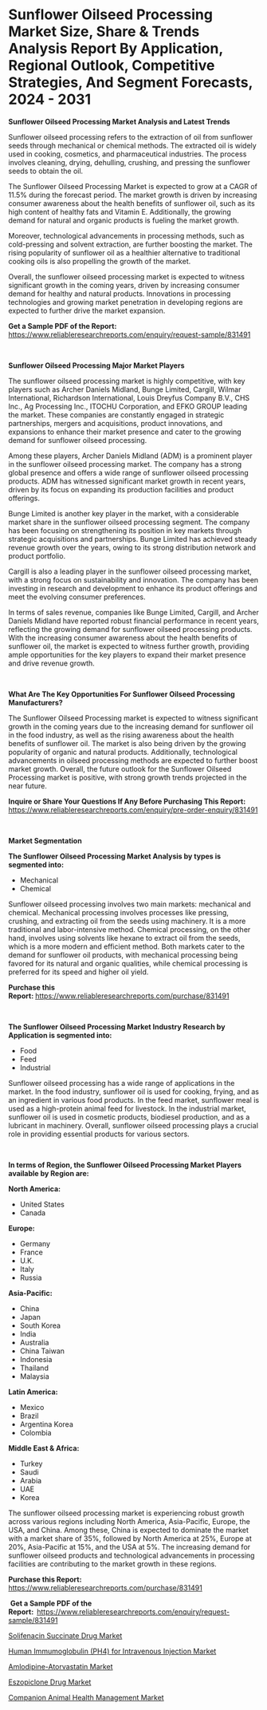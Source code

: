 <p><h1>Sunflower Oilseed Processing Market Size, Share & Trends Analysis Report By Application, Regional Outlook, Competitive Strategies, And Segment Forecasts, 2024 - 2031</h1></p><p><strong>Sunflower Oilseed Processing Market Analysis and Latest Trends</strong></p>
<p><p>Sunflower oilseed processing refers to the extraction of oil from sunflower seeds through mechanical or chemical methods. The extracted oil is widely used in cooking, cosmetics, and pharmaceutical industries. The process involves cleaning, drying, dehulling, crushing, and pressing the sunflower seeds to obtain the oil.</p><p>The Sunflower Oilseed Processing Market is expected to grow at a CAGR of 11.5% during the forecast period. The market growth is driven by increasing consumer awareness about the health benefits of sunflower oil, such as its high content of healthy fats and Vitamin E. Additionally, the growing demand for natural and organic products is fueling the market growth.</p><p>Moreover, technological advancements in processing methods, such as cold-pressing and solvent extraction, are further boosting the market. The rising popularity of sunflower oil as a healthier alternative to traditional cooking oils is also propelling the growth of the market.</p><p>Overall, the sunflower oilseed processing market is expected to witness significant growth in the coming years, driven by increasing consumer demand for healthy and natural products. Innovations in processing technologies and growing market penetration in developing regions are expected to further drive the market expansion.</p></p>
<p><strong>Get a Sample PDF of the Report:&nbsp;</strong> <a href="https://www.reliableresearchreports.com/enquiry/request-sample/831491">https://www.reliableresearchreports.com/enquiry/request-sample/831491</a></p>
<p>&nbsp;</p>
<p><strong>Sunflower Oilseed Processing Major Market Players</strong></p>
<p><p>The sunflower oilseed processing market is highly competitive, with key players such as Archer Daniels Midland, Bunge Limited, Cargill, Wilmar International, Richardson International, Louis Dreyfus Company B.V., CHS Inc., Ag Processing Inc., ITOCHU Corporation, and EFKO GROUP leading the market. These companies are constantly engaged in strategic partnerships, mergers and acquisitions, product innovations, and expansions to enhance their market presence and cater to the growing demand for sunflower oilseed processing.</p><p>Among these players, Archer Daniels Midland (ADM) is a prominent player in the sunflower oilseed processing market. The company has a strong global presence and offers a wide range of sunflower oilseed processing products. ADM has witnessed significant market growth in recent years, driven by its focus on expanding its production facilities and product offerings.</p><p>Bunge Limited is another key player in the market, with a considerable market share in the sunflower oilseed processing segment. The company has been focusing on strengthening its position in key markets through strategic acquisitions and partnerships. Bunge Limited has achieved steady revenue growth over the years, owing to its strong distribution network and product portfolio.</p><p>Cargill is also a leading player in the sunflower oilseed processing market, with a strong focus on sustainability and innovation. The company has been investing in research and development to enhance its product offerings and meet the evolving consumer preferences.</p><p>In terms of sales revenue, companies like Bunge Limited, Cargill, and Archer Daniels Midland have reported robust financial performance in recent years, reflecting the growing demand for sunflower oilseed processing products. With the increasing consumer awareness about the health benefits of sunflower oil, the market is expected to witness further growth, providing ample opportunities for the key players to expand their market presence and drive revenue growth.</p></p>
<p>&nbsp;</p>
<p><strong>What Are The Key Opportunities For Sunflower Oilseed Processing Manufacturers?</strong></p>
<p><p>The Sunflower Oilseed Processing market is expected to witness significant growth in the coming years due to the increasing demand for sunflower oil in the food industry, as well as the rising awareness about the health benefits of sunflower oil. The market is also being driven by the growing popularity of organic and natural products. Additionally, technological advancements in oilseed processing methods are expected to further boost market growth. Overall, the future outlook for the Sunflower Oilseed Processing market is positive, with strong growth trends projected in the near future.</p></p>
<p><strong>Inquire or Share Your Questions If Any Before Purchasing This Report:</strong> <a href="https://www.reliableresearchreports.com/enquiry/pre-order-enquiry/831491">https://www.reliableresearchreports.com/enquiry/pre-order-enquiry/831491</a></p>
<p>&nbsp;</p>
<p><strong>Market Segmentation</strong></p>
<p><strong>The Sunflower Oilseed Processing Market Analysis by types is segmented into:</strong></p>
<p><ul><li>Mechanical</li><li>Chemical</li></ul></p>
<p><p>Sunflower oilseed processing involves two main markets: mechanical and chemical. Mechanical processing involves processes like pressing, crushing, and extracting oil from the seeds using machinery. It is a more traditional and labor-intensive method. Chemical processing, on the other hand, involves using solvents like hexane to extract oil from the seeds, which is a more modern and efficient method. Both markets cater to the demand for sunflower oil products, with mechanical processing being favored for its natural and organic qualities, while chemical processing is preferred for its speed and higher oil yield.</p></p>
<p><strong>Purchase this Report:&nbsp;</strong><a href="https://www.reliableresearchreports.com/purchase/831491">https://www.reliableresearchreports.com/purchase/831491</a></p>
<p>&nbsp;</p>
<p><strong>The Sunflower Oilseed Processing Market Industry Research by Application is segmented into:</strong></p>
<p><ul><li>Food</li><li>Feed</li><li>Industrial</li></ul></p>
<p><p>Sunflower oilseed processing has a wide range of applications in the market. In the food industry, sunflower oil is used for cooking, frying, and as an ingredient in various food products. In the feed market, sunflower meal is used as a high-protein animal feed for livestock. In the industrial market, sunflower oil is used in cosmetic products, biodiesel production, and as a lubricant in machinery. Overall, sunflower oilseed processing plays a crucial role in providing essential products for various sectors.</p></p>
<p>&nbsp;</p>
<p><strong>In terms of Region, the Sunflower Oilseed Processing Market Players available by Region are:</strong></p>
<p>
    <p> <strong> North America: </strong>
        <ul>
            <li>United States</li>
            <li>Canada</li>
        </ul>
        </p> 
    <p> <strong> Europe: </strong>
        <ul>
            <li>Germany</li>
            <li>France</li>
            <li>U.K.</li>
            <li>Italy</li>
            <li>Russia</li>
        </ul>
        </p> 
    <p> <strong> Asia-Pacific: </strong>
        <ul>
            <li>China</li>
            <li>Japan</li>
            <li>South Korea</li>
            <li>India</li>
            <li>Australia</li>
            <li>China Taiwan</li>
            <li>Indonesia</li>
            <li>Thailand</li>
            <li>Malaysia</li>
        </ul>
        </p> 
    <p> <strong> Latin America: </strong>
        <ul>
            <li>Mexico</li>
            <li>Brazil</li>
            <li>Argentina Korea</li>
            <li>Colombia</li>
        </ul>
        </p> 
    <p> <strong> Middle East & Africa: </strong>
        <ul>
            <li>Turkey</li>
            <li>Saudi</li>
            <li>Arabia</li>
            <li>UAE</li>
            <li>Korea</li>
        </ul>
    </p>
    </p>
<p><p>The sunflower oilseed processing market is experiencing robust growth across various regions including North America, Asia-Pacific, Europe, the USA, and China. Among these, China is expected to dominate the market with a market share of 35%, followed by North America at 25%, Europe at 20%, Asia-Pacific at 15%, and the USA at 5%. The increasing demand for sunflower oilseed products and technological advancements in processing facilities are contributing to the market growth in these regions.</p></p>
<p><strong>Purchase this Report: </strong><a href="https://www.reliableresearchreports.com/purchase/831491">https://www.reliableresearchreports.com/purchase/831491</a></p>
<p>&nbsp;<strong>Get a Sample PDF of the Report:&nbsp;&nbsp;</strong><a href="https://www.reliableresearchreports.com/enquiry/request-sample/831491">https://www.reliableresearchreports.com/enquiry/request-sample/831491</a></p>
<p><strong></strong></p>
<p><p><a href="https://medium.com/@marionlang1939/solifenacin-succinate-drug-market-furnishes-information-on-market-share-market-trends-and-market-2c43e3ec749b">Solifenacin Succinate Drug Market</a></p><p><a href="https://medium.com/@marionlang1939/human-immumoglobulin-ph4-for-intravenous-injection-market-insights-into-market-cagr-market-a9c27cdce9ef">Human Immumoglobulin (PH4) for Intravenous Injection Market</a></p><p><a href="https://medium.com/@marionlang1939/amlodipine-atorvastatin-market-size-cagr-trends-2024-2030-4274849779cc">Amlodipine-Atorvastatin Market</a></p><p><a href="https://medium.com/@marionlang1939/eszopiclone-drug-market-size-cagr-trends-2024-2030-d1403fbd5ac5">Eszopiclone Drug Market</a></p><p><a href="https://medium.com/@marionlang1939/companion-animal-health-management-market-trends-forecast-and-competitive-analysis-to-2031-c0731de5bc7e">Companion Animal Health Management Market</a></p></p>